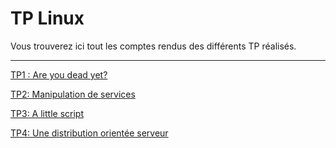 # TP Linux
Vous trouverez ici tout les comptes rendus des différents TP réalisés.

---

[TP1 : Are you dead yet?](https://github.com/UnEpicier/TP-Linux/blob/main/TP1/README.md)

[TP2: Manipulation de services](https://github.com/UnEpicier/TP-Linux/blob/main/TP2/README.md)

[TP3: A little script](https://github.com/UnEpicier/TP-Linux/blob/main/TP3/README.md)

[TP4: Une distribution orientée serveur](https://github.com/UnEpicier/TP-Linux/blob/main/TP4/README.md)